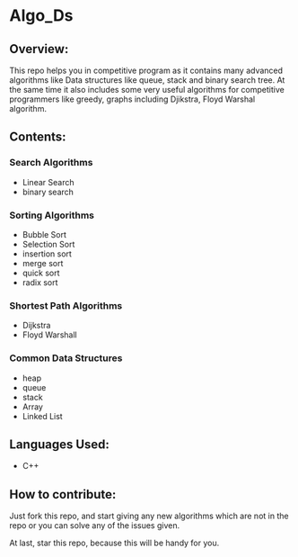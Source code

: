 # Algo_Ds

## Overview:

This repo helps you in competitive program as it contains many advanced algorithms like Data structures like queue, stack and binary search tree. At the same time it also includes some very useful algorithms for competitive programmers like greedy, graphs including Djikstra, Floyd Warshal algorithm.

## Contents:

### Search Algorithms
 - Linear Search
 - binary search

### Sorting Algorithms
 - Bubble Sort
 - Selection Sort
 - insertion sort
 - merge sort
 - quick sort
 - radix sort

### Shortest Path Algorithms
 - Dijkstra
 - Floyd Warshall

### Common Data Structures
 - heap
 - queue
 - stack
 - Array
 - Linked List

## Languages Used:
 - C++

## How to contribute:

Just fork this repo, and start giving any new algorithms which are not in the repo or you can solve any of the issues given.

 At last, star this repo, because this will be handy for you.
